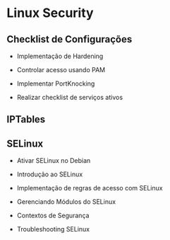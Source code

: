 #  Linux Security

## Checklist de Configurações 

- Implementação de Hardening

- Controlar acesso usando PAM

- Implementar PortKnocking

- Realizar checklist de serviços ativos

## IPTables

## SELinux

- Ativar SELinux no Debian

- Introdução ao SELinux

- Implementação de regras de acesso com SELinux

- Gerenciando Módulos do SELinux

- Contextos de Segurança

- Troubleshooting SELinux
